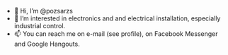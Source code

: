 - 👋 Hi, I’m @pozsarzs
- 👀 I’m interested in electronics and and electrical installation, especially industrial control.
- 📫 You can reach me on e-mail (see profile), on Facebook Messenger and Google Hangouts.

<!---
pozsarzs/pozsarzs is a ✨ special ✨ repository because its `README.md` (this file) appears on your GitHub profile.
You can click the Preview link to take a look at your changes.
- 💞️ I’m looking to collaborate on ...
--->


